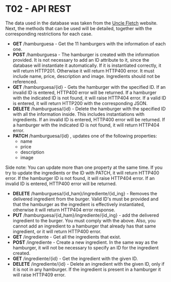 # T02 - API REST
The data used in the database was taken from the [Uncle Fletch](https://delivery.uncle-fletch.com) website. Next, the methods that can be used will be detailed, together with the corresponding restrictions for each case.
- **GET** /hamburguesa - Get the 11 hamburgers with the information of each one.
- **POST** /hamburguesa - The hamburger is created with the information provided. It is not necessary to add an ID attribute to it, since the database will instantiate it automatically. If it is instantiated correctly, it will return HTTP201. Otherwise it will return HTTP400 error. It must include name, price, description and image. Ingredients should not be referenced.
- **GET** /hamburguesa/{id} - Gets the hamburger with the specified ID. If an invalid ID is entered, HTTP400 error will be returned. If a hamburger with the indicated ID is not found, it will raise HTTP404 error. If a valid ID is entered, it will return HTTP200 with the corresponding JSON.
- **DELETE** /hamburguesa/{id} - Delete the hamburger with the specified ID with all the information inside. This includes instantiations with ingredients. If an invalid ID is entered, HTTP400 error will be returned. If a hamburger with the indicated ID is not found, it will return HTTP404 error.
- **PATCH** /hamburguesa/{id} , updates one of the following properties:
  - name
  - price
  - description
  - image

Side note: You can update more than one property at the same time. If you try to update the ingredients or the ID with PATCH, it will return HTTP400 error. If the hamburger ID is not found, it will raise HTTP404 error. If an invalid ID is entered, HTTP400 error will be returned.
- **DELETE** /hamburguesa/{id_ham}/ingrediente/{id_ing} - Removes the delivered ingredient from the burger. Valid ID's must be provided and that the hamburger as the ingredient is effectively instantiated, otherwise it will return HTTP404 error response.
- **PUT** /hamburguesa/{id_ham}/ingrediente/{id_ing} - add the delivered ingredient to the burger. You must comply with the above. Also, you cannot add an ingredient to a hamburger that already has that same ingredient, or it will return HTTP400 error.
- **GET** /ingrediente - Get all the ingredients that exist.
- **POST** /ingrediente - Create a new ingredient. In the same way as the hamburger, it will not be necessary to specify an ID for the ingredient created.
- **GET** /ingrediente/{id} - Get the ingredient with the given ID.
- **DELETE** /ingrediente/{id} - Delete an ingredient with the given ID, only if it is not in any hamburger. If the ingredient is present in a hamburger it will raise HTTP409 error.
